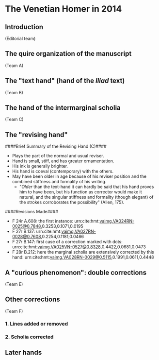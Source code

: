 # The Venetian Homer in 2014 #

## Introduction

(Editorial team)

## The quire organization of the manuscript ##

(Team A)

## The "text hand" (hand of the *Iliad* text) ##

(Team B)


## The hand of the intermarginal scholia ##


(Team C)


## The "revising hand" ##

####Brief Summary of the Revising Hand (C)####

- Plays the part of the normal and usual reviser.
- Hand is small, stiff, and has greater ornamentation.
- His ink is generally brighter.
- His hand is coeval (contemporary) with the others.
- May have been older in age because of his reviser position and the combined stiffness and formality of his writing.
	- "*Older* than the text-hand it can hardly be said that his hand proves him to have been, but his function as corrector would make it natural, and the singular stiffness and formality (though elegant) of the strokes corroborates the possibility" (Allen, 175).

####Revisions Made####
- F 24r Α.608: the first instance: urn:cite:hmt:vaimg.VA024RN-0025@0.7848,0.3253,0.1071,0.0195
- F 27r B.137: urn:cite:hmt:vaimg.VA027RN-0028@0.7608,0.2254,0.1181,0.0466
- F 27r B.147: first case of a correction marked with dots: urn:cite:hmt:vaimg.VA025VN-0527@0.8328,0.4422,0.0681,0.0473
- F 28r B.212: here the marginal scholia are  extensively corrected by this hand: urn:cite:hmt:vaimg.VA028RN-0029@0.5115,0.1991,0.0611,0.4448

## A "curious phenomenon":  double corrections ##


(Team E)


## Other corrections ##

(Team F)

### 1. Lines added or removed ###

### 2. Scholia corrected ###


## Later hands ##





